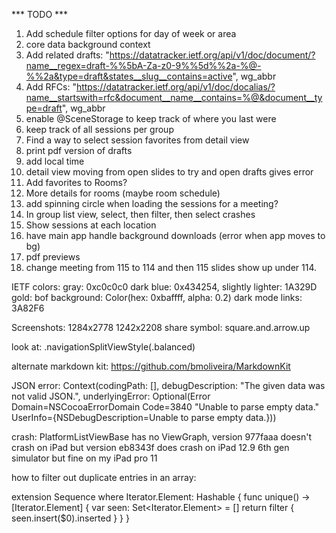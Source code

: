 *** TODO ***

1. Add schedule filter options for day of week or area
2. core data background context
3. Add related drafts: "https://datatracker.ietf.org/api/v1/doc/document/?name__regex=draft-%%5bA-Za-z0-9%%5d%%2a-%@-%%2a&type=draft&states__slug__contains=active", wg_abbr
4. Add RFCs: "https://datatracker.ietf.org/api/v1/doc/docalias/?name__startswith=rfc&document__name__contains=%@&document__type=draft", wg_abbr
5. enable @SceneStorage to keep track of where you last were
6. keep track of all sessions per group
7. Find a way to select session favorites from detail view
8. print pdf version of drafts
9. add local time
10. detail view moving from open slides to try and open drafts gives error
11. Add favorites to Rooms?
12. More details for rooms (maybe room schedule)
13. add spinning circle when loading the sessions for a meeting?
14. In group list view, select, then filter, then select crashes
15. Show sessions at each location
16. have main app handle background downloads (error when app moves to bg)
17. pdf previews
18. change meeting from 115 to 114 and then 115 slides show up under 114.


IETF colors:
	gray: 0xc0c0c0
	dark blue: 0x434254, slightly lighter: 1A329D
	gold: 
	bof background: Color(hex: 0xbaffff, alpha: 0.2)
	dark mode links: 3A82F6

Screenshots:
	1284x2778
	1242x2208
share symbol: square.and.arrow.up

look at: .navigationSplitViewStyle(.balanced)

alternate markdown kit:
https://github.com/bmoliveira/MarkdownKit

JSON error:
Context(codingPath: [], debugDescription: "The given data was not valid JSON.", underlyingError: Optional(Error Domain=NSCocoaErrorDomain Code=3840 "Unable to parse empty data." UserInfo={NSDebugDescription=Unable to parse empty data.}))


crash: PlatformListViewBase has no ViewGraph, version 977faaa doesn't crash on iPad but version eb8343f does crash on iPad 12.9 6th gen simulator but fine on my iPad pro 11 

how to filter out duplicate entries in an array:

extension Sequence where Iterator.Element: Hashable {
    func unique() -> [Iterator.Element] {
        var seen: Set<Iterator.Element> = []
        return filter { seen.insert($0).inserted }
    }
}
